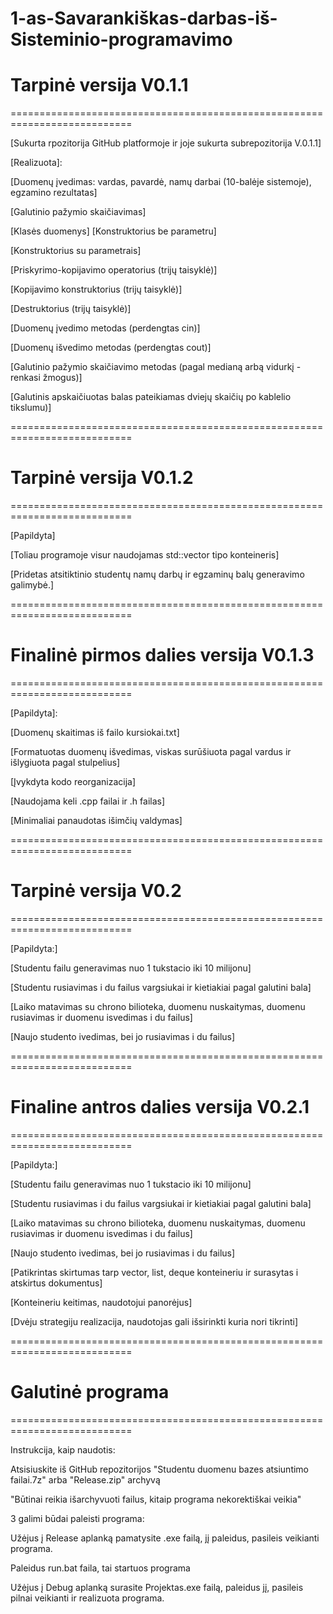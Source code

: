 # 1-as-Savarankiškas-darbas-iš-Sisteminio-programavimo

# Tarpinė versija V0.1.1

===========================================================================

[Sukurta rpozitorija GitHub platformoje ir joje sukurta subrepozitorija V.0.1.1]

[Realizuota]:

[Duomenų įvedimas: vardas, pavardė, namų darbai (10-balėje sistemoje), egzamino rezultatas]

[Galutinio pažymio skaičiavimas]

[Klasės duomenys]
[Konstruktorius be parametru]

[Konstruktorius su parametrais]

[Priskyrimo-kopijavimo operatorius (trijų taisyklė)]

[Kopijavimo konstruktorius (trijų taisyklė)]

[Destruktorius (trijų taisyklė)]

[Duomenų įvedimo metodas (perdengtas cin)]

[Duomenų išvedimo metodas (perdengtas cout)]

[Galutinio pažymio skaičiavimo metodas (pagal medianą arbą vidurkį - renkasi žmogus)]

[Galutinis apskaičiuotas balas pateikiamas dviejų skaičių po kablelio tikslumu)]

===========================================================================

# Tarpinė versija V0.1.2

===========================================================================

[Papildyta]

[Toliau programoje visur naudojamas std::vector tipo konteineris]

[Pridetas atsitiktinio studentų namų darbų ir egzaminų balų generavimo galimybė.]

===========================================================================

# Finalinė pirmos dalies versija V0.1.3

===========================================================================

[Papildyta]:

[Duomenų skaitimas iš failo kursiokai.txt]

[Formatuotas duomenų išvedimas, viskas surūšiuota pagal vardus ir išlygiuota pagal stulpelius]

[Įvykdyta kodo reorganizacija]

[Naudojama keli .cpp failai ir .h failas]

[Minimaliai panaudotas išimčių valdymas]

===========================================================================

# Tarpinė versija V0.2

===========================================================================

[Papildyta:]

[Studentu failu generavimas nuo 1 tukstacio iki 10 milijonu]

[Studentu rusiavimas i du failus vargsiukai ir kietiakiai pagal galutini bala]

[Laiko matavimas su chrono bilioteka, duomenu nuskaitymas, duomenu rusiavimas ir duomenu isvedimas i du failus]

[Naujo studento ivedimas, bei jo rusiavimas i du failus]

===========================================================================

# Finaline antros dalies versija V0.2.1

===========================================================================

[Papildyta:]

[Studentu failu generavimas nuo 1 tukstacio iki 10 milijonu]

[Studentu rusiavimas i du failus vargsiukai ir kietiakiai pagal galutini bala]

[Laiko matavimas su chrono bilioteka, duomenu nuskaitymas, duomenu rusiavimas ir duomenu isvedimas i du failus]

[Naujo studento ivedimas, bei jo rusiavimas i du failus]

[Patikrintas skirtumas tarp vector, list, deque konteineriu ir surasytas i atskirtus dokumentus]

[Konteineriu keitimas, naudotojui panorėjus]

[Dvėju strategiju realizacija, naudotojas gali išsirinkti kuria nori tikrinti]

===========================================================================

# Galutinė programa

===========================================================================

Instrukcija, kaip naudotis:

Atsisiuskite iš GitHub repozitorijos "Studentu duomenu bazes atsiuntimo failai.7z" arba "Release.zip" archyvą

"Būtinai reikia išarchyvuoti failus, kitaip programa nekorektiškai veikia"

3 galimi būdai paleisti programa:

Užėjus į Release aplanką pamatysite .exe failą, jį paleidus, pasileis veikianti programa.

Paleidus run.bat faila, tai startuos programa

Užėjus į Debug aplanką surasite Projektas.exe failą, paleidus jį, pasileis pilnai veikianti ir realizuota programa.
